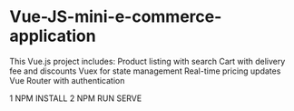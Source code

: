 # Vue-JS-mini-e-commerce-application
This Vue.js project includes:  Product listing with search Cart with delivery fee and discounts Vuex for state management Real-time pricing updates Vue Router with authentication

1 NPM INSTALL
2 NPM RUN SERVE
